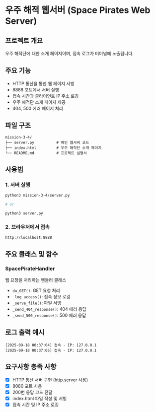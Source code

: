 # 우주 해적 웹서버 (Space Pirates Web Server)

## 프로젝트 개요

우주 해적단에 대한 소개 페이지이며, 접속 로그가 터미널에 노출됩니다.

## 주요 기능

- HTTP 통신을 통한 웹 페이지 서빙
- 8888 포트에서 서버 실행
- 접속 시간과 클라이언트 IP 주소 로깅
- 우주 해적단 소개 페이지 제공
- 404, 500 에러 페이지 처리

## 파일 구조

```
mission-3-4/
├── server.py          # 메인 웹서버 코드
├── index.html         # 우주 해적단 소개 페이지
└── README.md          # 프로젝트 설명서
```

## 사용법

### 1. 서버 실행

```bash
python3 mission-3-4/server.py

# or

python3 server.py
```

### 2. 브라우저에서 접속

```
http://localhost:8888
```

## 주요 클래스 및 함수

### SpacePirateHandler

웹 요청을 처리하는 핸들러 클래스

- `do_GET()`: GET 요청 처리
- `_log_access()`: 접속 정보 로깅
- `_serve_file()`: 파일 서빙
- `_send_404_response()`: 404 에러 응답
- `_send_500_response()`: 500 에러 응답

## 로그 출력 예시

```
[2025-09-18 00:37:04] 접속 - IP: 127.0.0.1
[2025-09-18 00:37:05] 접속 - IP: 127.0.0.1
```

## 요구사항 충족 사항

- [x] HTTP 통신 서버 구현 (http.server 사용)
- [x] 8080 포트 사용
- [x] 200번 응답 코드 전달
- [x] index.html 파일 작성 및 서빙
- [x] 접속 시간 및 IP 주소 로깅
